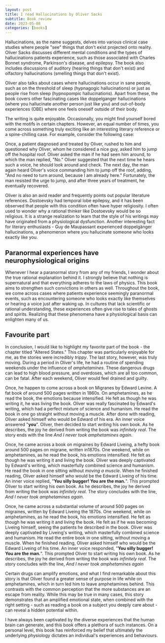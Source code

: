 ```yaml
---
layout: post
title: I read Hallucinations by Oliver Sacks
subtitle: Book review
date: 2023-05-08
categories: [books]
---
```


Hallucinations, as the name suggests, delves into various clinical case studies where people "see" things that don't exist projected onto reality. Oliver Sacks discusses different mental conditions and the types of hallucinations patients experience, such as those associated with Charles Bonnet syndrome, Parkinson's disease, and epilepsy. The book also includes discussions of auditory (hearing things that don't exist) and olfactory hallucinations (smelling things that don't exist).

Oliver also talks about cases where hallucinations occur in sane people, such as on the threshold of sleep (hypnagogic hallucinations) or just as people rise from sleep (hypnopompic hallucinations). Apart from these, the book covers other fascinating cases like doppelganger hallucinations (where you hallucinate another person just like you) and out-of-body experiences (OBE) where one feels oneself outside of their body.

The writing is quite enjoyable. Occasionally, you might find yourself bored with the motifs in certain chapters. However, an equal number of times, you come across something truly exciting like an interesting literary reference or a spine-chilling case. For example, consider the following case:

Once, a patient diagnosed and treated by Oliver, rushed to him and questioned why Oliver, whom he considered a nice guy, asked him to jump off the hospital roof. Oliver asked the man if he had seen him around, to which the man replied, "No." Oliver suggested that the next time he hears such a voice, he should look around and check. The next day, the man again heard Oliver's voice commanding him to jump off the roof, adding, "And no need to turn around, because I am already here." Fortunately, the man resisted the urge to jump, and after three years of treatment, he eventually recovered.

Oliver is also an avid reader and frequently points out popular literature references. Dostoevsky had temporal lobe epilepsy, and it has been observed that people with this condition often have hyper religiosity. I often used to wonder why a rational thinker like Dostoevsky would be so religious. It is a strange realization to learn that the style of his writings may have originated from a physiological dysfunction. Another interesting fact for literary enthusiasts - Guy de Maupassant experienced doppelgänger hallucinations, a phenomenon where you hallucinate someone who looks exactly like you.

## Paranormal experiences have neurophysiological origins

Whenever I hear a paranormal story from any of my friends, I wonder about the true rational explanation behind it. I strongly believe that nothing is supernatural and that everything adheres to the laws of physics. This book aims to strengthen such convictions in others as well. Throughout the book, we come across cases where patients experience seemingly paranormal events, such as encountering someone who looks exactly like themselves or hearing a voice just after waking up. In cultures that lack scientific or rational understanding, these experiences often give rise to tales of ghosts and spirits. Realizing that these phenomena have a physiological basis can enlighten many of us.

## Favourite part

In conclusion, I would like to highlight my favorite part of the book - the chapter titled "Altered States." This chapter was particularly enjoyable for me, as the stories were incredibly *trippy*. The last story, however, was truly moving. During a period in Oliver's life, he had a routine of spending weekends under the influence of *amphetamines*. These dangerous drugs can lead to high blood pressure, and overdoses, which are all too common, can be fatal. After each weekend, Oliver would feel drained and guilty.

Once, he happen to come across a book on Migranes by Edward Levine. A fat book of around 500 pages written in 1860s. On amphetamines, as he read the book, the emotions because intensified. He felt as though he was writing it, he was living the book. Oliver was really fascinated by Edward's writing, which had a perfect mixture of science and humanism. He read the book in one go straight without moving a muscle. After done with reading, Oliver asked himself who would be Edward of his era. An inner voice answered "**you**". Oliver, then decided to start writing his own book. As he describes, the joy he derived from writing the book was *infinitely real*. The story ends with the line *And I never took amphetamines again*.

Once, he came across a book on migraines by Edward Liveing, a hefty book around 500 pages on migrane, written in1870s. One weekend, while on amphetamines, as he read the book, his emotions intensified. He felt as though he was writing it and living the book. Oliver was deeply captivated by Edward's writing, which masterfully combined science and humanism. He read the book in one sitting without *moving a muscle*. When he finished reading, Oliver asked himself who would be the Edward Liveing of his time. An inner voice replied, "**You silly bugger! You are the man.**". This prompted Oliver to start writing his own book. As he describes, the joy he derived from writing the book was *infinitely real*. The story concludes with the line, *And I never took amphetamines again*.

Once, he came across a substantial volume of around 500 pages on migraines, written by Edward Liveing the 1870s. One weekend, while on amphetamines, as he read the book, his emotions intensified. He felt as though he was writing it and living the book. He felt as if he was becoming Liveing himself, seeing the patients he described in the book. Oliver was deeply captivated by Liveing's writing, which masterfully combined science and humanism. He read the entire book in one sitting, without moving a muscle. When he finished reading, Oliver asked himself who would be the Edward Liveing of his time. An inner voice responded, "**You silly bugger! You are the man.**". This prompted Oliver to start writing his own book. As he describes, the joy he derived from writing the book was *infinitely real*. The story concludes with the line, *And I never took amphetamines again*

Certain drugs can amplify emotions, and what I find remarkable about this story is that Oliver found a greater sense of purpose in life while on amphetamines, which in turn led him to leave amphetamines behind. This contrasts with the common perception that the more substances are an escape from reality. While this may be true in many cases, this story demonstrates that an amplified emotional state, when combined with the right setting - such as reading a book on a subject you deeply care about - can reveal a hidden potential within.

I have always been captivated by the diverse experiences that the human brain can generate, and this book offers a plethora of such instances. On a personal level, this book has reinforced my belief that ultimately the underlying physiology dictates an individual's experiences and behaviours.

